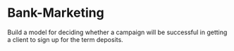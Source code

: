 # Bank-Marketing
Build a model for deciding whether a campaign will be successful in getting a client to sign up for the term deposits.

